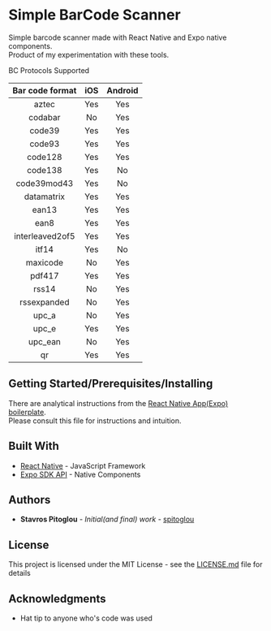 # Simple BarCode Scanner

Simple barcode scanner made with React Native and Expo native components.  
Product of my experimentation with these tools. 

BC Protocols Supported

| Bar code format | iOS | Android |
| :---------------: | :---: | :-------: |
| aztec | Yes |	Yes |
|codabar| 	No 	|Yes|
|code39 |	Yes |	Yes|
|code93 |	Yes |	Yes|
|code128| 	Yes |	Yes|
|code138 |	Yes |	No|
|code39mod43 |	Yes |	No|
|datamatrix |	Yes |	Yes|
|ean13 |	Yes |	Yes|
|ean8 	|Yes 	|Yes|
|interleaved2of5 |	Yes |	Yes|
|itf14 |	Yes |	No|
|maxicode |	No |	Yes|
|pdf417 |	Yes| 	Yes|
|rss14 	|No 	|Yes|
|rssexpanded |	No |	Yes|
|upc_a |	No |	Yes|
|upc_e |	Yes |	Yes|
|upc_ean |	No |	Yes|
|qr |	Yes |	Yes|

## Getting Started/Prerequisites/Installing

There are analytical instructions from the  [React Native App(Expo) boilerplate](README_BASE.md).  
Please consult this file for instructions and intuition.

## Built With

* [React Native](https://facebook.github.io/react-native/) - JavaScript Framework
* [Expo SDK API](https://docs.expo.io/versions/latest/index.html) - Native Components

## Authors

* **Stavros Pitoglou** - *Initial(and final) work* - [spitoglou](https://github.com/spitoglou)

## License

This project is licensed under the MIT License - see the [LICENSE.md](LICENSE.md) file for details

## Acknowledgments

* Hat tip to anyone who's code was used

